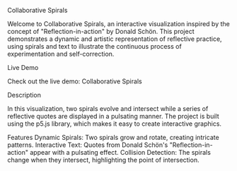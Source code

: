 Collaborative Spirals

Welcome to Collaborative Spirals, an interactive visualization inspired by the concept of "Reflection-in-action" by Donald Schön. This project demonstrates a dynamic and artistic representation of reflective practice, using spirals and text to illustrate the continuous process of experimentation and self-correction.

Live Demo

Check out the live demo: Collaborative Spirals

Description

In this visualization, two spirals evolve and intersect while a series of reflective quotes are displayed in a pulsating manner. The project is built using the p5.js library, which makes it easy to create interactive graphics.

Features
Dynamic Spirals: Two spirals grow and rotate, creating intricate patterns.
Interactive Text: Quotes from Donald Schön's "Reflection-in-action" appear with a pulsating effect.
Collision Detection: The spirals change when they intersect, highlighting the point of intersection.
